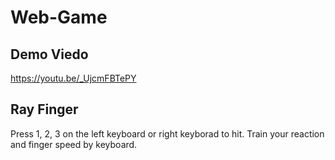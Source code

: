 # Web-Game
## Demo Viedo
https://youtu.be/_UjcmFBTePY
## Ray Finger
Press 1, 2, 3 on the left keyboard or right keyborad to hit.
Train your reaction and finger speed by keyboard.

